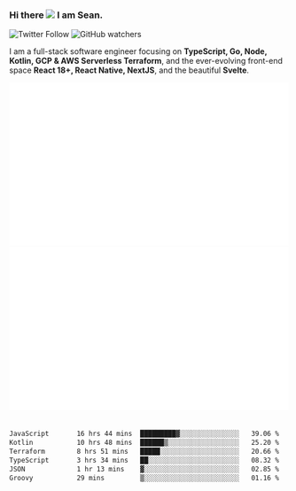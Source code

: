### Hi there <img src="https://raw.githubusercontent.com/MartinHeinz/MartinHeinz/master/wave.gif" width="30" /> I am Sean.

![Twitter Follow](https://img.shields.io/twitter/follow/JuniorDEVed?style=social)  ![GitHub watchers](https://img.shields.io/github/watchers/JuniorDEVed/JuniorDEVed?style=social)

 I am a full-stack software engineer focusing on **TypeScript, Go, Node, Kotlin, GCP & AWS Serverless Terraform**, and the ever-evolving front-end space **React 18+, React Native, NextJS**, and the beautiful **Svelte**.
 <!--
https://github.community/t/support-theme-context-for-images-in-light-vs-dark-mode/147981/84
-->
<a href="https://github.com/jstrieb/github-stats">
<img src="https://github.com/algoflows/github-stats/blob/master/generated/overview.svg#gh-dark-mode-only" />
<img src="https://github.com/algoflows/github-stats/blob/master/generated/languages.svg#gh-dark-mode-only" />
<!--
<img src="https://github.com/algoflows/github-stats/blob/master/generated/overview.svg#gh-light-mode-only" />
<img src="https://github.com/algoflows/github-stats/blob/master/generated/languages.svg#gh-light-mode-only" />
-->
</a>

<br>
<br>
 
 <!--START_SECTION:waka-->

```text
JavaScript       16 hrs 44 mins  █████████▓░░░░░░░░░░░░░░░   39.06 %
Kotlin           10 hrs 48 mins  ██████▒░░░░░░░░░░░░░░░░░░   25.20 %
Terraform        8 hrs 51 mins   █████░░░░░░░░░░░░░░░░░░░░   20.66 %
TypeScript       3 hrs 34 mins   ██░░░░░░░░░░░░░░░░░░░░░░░   08.32 %
JSON             1 hr 13 mins    ▓░░░░░░░░░░░░░░░░░░░░░░░░   02.85 %
Groovy           29 mins         ▒░░░░░░░░░░░░░░░░░░░░░░░░   01.16 %
```

<!--END_SECTION:waka-->
